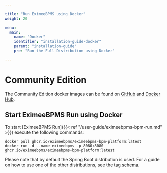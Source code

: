 ```yaml
---

title: "Run EximeeBPMS using Docker"
weight: 20

menu:
  main:
    name: "Docker"
    identifier: "installation-guide-docker"
    parent: "installation-guide"
    pre: "Run the Full Distribution using Docker"

---
```


# Community Edition

The Community Edition docker images can be found on [GitHub](https://github.com/EximeeBPMS/eximeebpms-docker) and [Docker Hub](https://hub.docker.com/r/camunda/camunda-bpm-platform/).

## Start EximeeBPMS Run using Docker

To start [EximeeBPMS Run]({{< ref "/user-guide/eximeebpms-bpm-run.md" >}}) execute the following commands:

```shell
docker pull ghcr.io/eximeebpms/eximeebpms-bpm-platform:latest
docker run -d --name eximeebpms -p 8080:8080 ghcr.io/eximeebpms/eximeebpms-bpm-platform:latest
```

Please note that by default the Spring Boot distribution is used. For a guide on how to use one of the other distributions, see the [tag schema](https://github.com/EximeeBPMS/eximeebpms-docker#supported-tagsreleases).